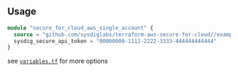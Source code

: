 ## Usage

```terraform
module "secure_for_cloud_aws_single_account" {
  source = "github.com/sysdiglabs/terraform-aws-secure-for-cloud//examples-internal/single-account-benchmark"
  sysdig_secure_api_token = "00000000-1111-2222-3333-444444444444"
}
```

see [`variables.tf`](./variables.tf) for more options
